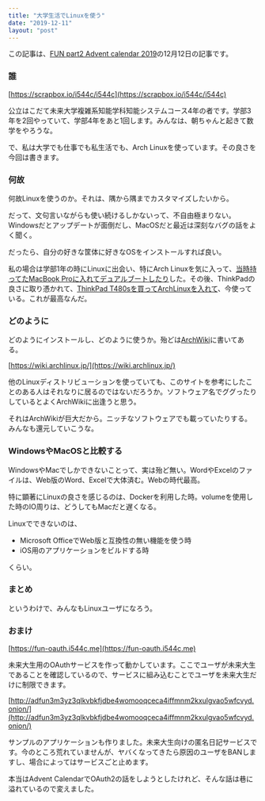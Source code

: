 ```yaml
---
title: "大学生活でLinuxを使う"
date: "2019-12-11"
layout: "post"
---
```


この記事は、[FUN part2 Advent calendar 2019](https://adventar.org/calendars/4179)の12月12日の記事です。

### 誰

[https://scrapbox.io/i544c/i544c](https://scrapbox.io/i544c/i544c)

公立はこだて未来大学複雑系知能学科知能システムコース4年の者です。学部3年を2回やっていて、学部4年をあと1回します。みんなは、朝ちゃんと起きて数学をやろうな。

で、私は大学でも仕事でも私生活でも、Arch Linuxを使っています。その良さを今回は書きます。

### 何故

何故Linuxを使うのか。それは、隅から隅までカスタマイズしたいから。

だって、文句言いながらも使い続けるしかないって、不自由極まりない。Windowsだとアップデートが面倒だし、MacOSだと最近は深刻なバグの話をよく聞く。

だったら、自分の好きな筐体に好きなOSをインストールすれば良い。

私の場合は学部1年の時にLinuxに出会い、特にArch Linuxを気に入って、[当時持ってたMacBook Proに入れてデュアルブートしたり](https://blog.i544c.me/2016/04/20/install-archlinux-on-macbookpro/)した。その後、ThinkPadの良さに取り憑かれて、[ThinkPad T480sを買ってArchLinuxを入れて](https://scrapbox.io/i544c/%E7%92%B0%E5%A2%83%E6%A7%8B%E7%AF%89)、今使っている。これが最高なんだ。

### どのように

どのようにインストールし、どのように使うか。殆どは[ArchWiki](https://wiki.archlinux.jp/)に書いてある。

[https://wiki.archlinux.jp/](https://wiki.archlinux.jp/)

他のLinuxディストリビューションを使っていても、このサイトを参考にしたことのある人はそれなりに居るのではないだろうか。ソフトウェア名でググったりしているとよくArchWikiに出逢うと思う。

それはArchWikiが巨大だから。ニッチなソフトウェアでも載っていたりする。みんなも還元していこうな。

### WindowsやMacOSと比較する

WindowsやMacでしかできないことって、実は殆ど無い。WordやExcelのファイルは、Web版のWord、Excelで大体済む。Webの時代最高。

特に顕著にLinuxの良さを感じるのは、Dockerを利用した時。volumeを使用した時のIO周りは、どうしてもMacだと遅くなる。

Linuxでできないのは、

- Microsoft OfficeでWeb版と互換性の無い機能を使う時
- iOS用のアプリケーションをビルドする時

くらい。

### まとめ

というわけで、みんなもLinuxユーザになろう。

### おまけ

[https://fun-oauth.i544c.me](https://fun-oauth.i544c.me)

未来大生用のOAuthサービスを作って動かしています。ここでユーザが未来大生であることを確認しているので、サービスに組み込むことでユーザを未来大生だけに制限できます。

[http://adfun3m3yz3qlkvbkfjdbe4womooqceca4iffmnm2kxulgvao5wfcvyd.onion/](http://adfun3m3yz3qlkvbkfjdbe4womooqceca4iffmnm2kxulgvao5wfcvyd.onion/)

サンプルのアプリケーションも作りました。未来大生向けの匿名日記サービスです。今のところ荒れていませんが、ヤバくなってきたら原因のユーザをBANしますし、場合によってはサービスごと止めます。

本当はAdvent CalendarでOAuth2の話をしようとしたけれど、そんな話は巷に溢れているので変えました。
